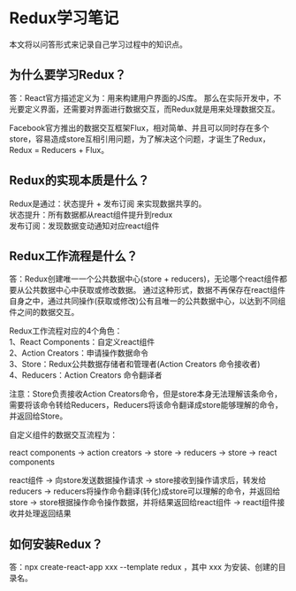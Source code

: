 # Redux学习笔记

本文将以问答形式来记录自己学习过程中的知识点。


## 为什么要学习Redux？

答：React官方描述定义为：用来构建用户界面的JS库。 那么在实际开发中，不光要定义界面，还需要对界面进行数据交互，而Redux就是用来处理数据交互。  

Facebook官方推出的数据交互框架Flux，相对简单、并且可以同时存在多个store，容易造成store互相引用问题，为了解决这个问题，才诞生了Redux，Redux = Reducers +  Flux。  


## Redux的实现本质是什么？

Redux是通过：状态提升 + 发布订阅 来实现数据共享的。  
状态提升：所有数据都从react组件提升到redux   
发布订阅：发现数据变动通知对应react组件  


## Redux工作流程是什么？

答：Redux创建唯一一个公共数据中心(store + reducers)，无论哪个react组件都要从公共数据中心中获取或修改数据。 通过这种形式，数据不再保存在react组件自身之中，通过共同操作(获取或修改)公有且唯一的公共数据中心，以达到不同组件之间的数据交互。  

Redux工作流程对应的4个角色：  
1、React Components：自定义react组件  
2、Action Creators：申请操作数据命令  
3、Store：Redux公共数据存储者和管理者(Action Creators 命令接收者)  
4、Reducers：Action Creators 命令翻译者  

注意：Store负责接收Action Creators命令，但是store本身无法理解该条命令，需要将该命令转给Reducers，Reducers将该命令翻译成store能够理解的命令，并返回给Store。

自定义组件的数据交互流程为：  

react components -> action creators -> store -> reducers -> store -> react components  

react组件 -> 向store发送数据操作请求 -> store接收到操作请求后，转发给reducers -> reducers将操作命令翻译(转化)成store可以理解的命令，并返回给store -> store根据操作命令操作数据，并将结果返回给react组件 -> react组件接收并处理返回结果

## 如何安装Redux？

答：npx create-react-app xxx --template redux ，其中 xxx 为安装、创建的目录名。  



  



